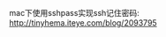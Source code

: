 mac下使用sshpass实现ssh记住密码: [http:\/\/tinyhema.iteye.com\/blog\/2093795](http://tinyhema.iteye.com/blog/2093795)

